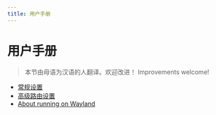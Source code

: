 ```yaml
---
title: 用户手册
---
```


# 用户手册

> 本节由母语为汉语的人翻译。欢迎改进！ Improvements welcome!

- [常规设置](./general.md)
- [高级路由设置](./route.md)
- [About running on Wayland](wayland.md)
